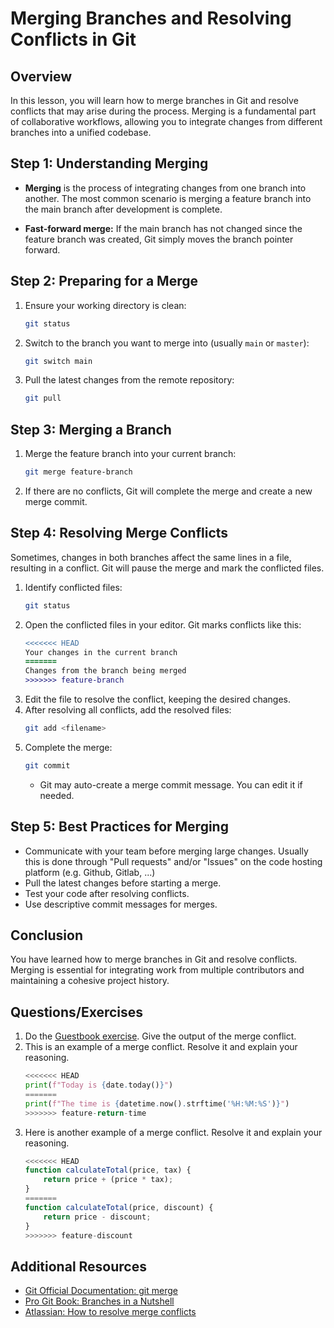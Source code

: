 # Merging Branches and Resolving Conflicts in Git

## Overview

In this lesson, you will learn how to merge branches in Git and resolve conflicts that may arise during the process. Merging is a fundamental part of collaborative workflows, allowing you to integrate changes from different branches into a unified codebase.

## Step 1: Understanding Merging

- **Merging** is the process of integrating changes from one branch into another. The most common scenario is merging a feature branch into the main branch after development is complete.

- **Fast-forward merge:** If the main branch has not changed since the feature branch was created, Git simply moves the branch pointer forward.

## Step 2: Preparing for a Merge

1. Ensure your working directory is clean:
   ```bash
   git status
   ```
2. Switch to the branch you want to merge into (usually `main` or `master`):
   ```bash
   git switch main
   ```
3. Pull the latest changes from the remote repository:
   ```bash
   git pull
   ```

## Step 3: Merging a Branch

1. Merge the feature branch into your current branch:
   ```bash
   git merge feature-branch
   ```
2. If there are no conflicts, Git will complete the merge and create a new merge commit.

## Step 4: Resolving Merge Conflicts

Sometimes, changes in both branches affect the same lines in a file, resulting in a conflict. Git will pause the merge and mark the conflicted files.

1. Identify conflicted files:
   ```bash
   git status
   ```
2. Open the conflicted files in your editor. Git marks conflicts like this:
   ```diff
   <<<<<<< HEAD
   Your changes in the current branch
   =======
   Changes from the branch being merged
   >>>>>>> feature-branch
   ```
3. Edit the file to resolve the conflict, keeping the desired changes.
4. After resolving all conflicts, add the resolved files:
   ```bash
   git add <filename>
   ```
5. Complete the merge:
   ```bash
   git commit
   ```
   - Git may auto-create a merge commit message. You can edit it if needed.

## Step 5: Best Practices for Merging

- Communicate with your team before merging large changes. Usually this is done through "Pull requests" and/or "Issues" on the code hosting platform (e.g. Github, Gitlab, ...)
- Pull the latest changes before starting a merge.
- Test your code after resolving conflicts.
- Use descriptive commit messages for merges.

## Conclusion

You have learned how to merge branches in Git and resolve conflicts. Merging is essential for integrating work from multiple contributors and maintaining a cohesive project history.

## Questions/Exercises
1. Do the [Guestbook exercise](https://git.sc.uni-leipzig.de/ws2025rdm/guestbook). Give the output of the merge conflict.
2. This is an example of a merge conflict. Resolve it and explain your reasoning.
   ```python
   <<<<<<< HEAD
   print(f"Today is {date.today()}")
   =======
   print(f"The time is {datetime.now().strftime('%H:%M:%S')}")
   >>>>>>> feature-return-time
   ```
3. Here is another example of a merge conflict. Resolve it and explain your reasoning.
   ```javascript
   <<<<<<< HEAD
   function calculateTotal(price, tax) {
       return price + (price * tax);
   }
   =======
   function calculateTotal(price, discount) {
       return price - discount;
   }
   >>>>>>> feature-discount
   ```

## Additional Resources

- [Git Official Documentation: git merge](https://git-scm.com/docs/git-merge)
- [Pro Git Book: Branches in a Nutshell](https://git-scm.com/book/en/v2/Git-Branching-Branches-in-a-Nutshell)
- [Atlassian: How to resolve merge conflicts](https://www.atlassian.com/git/tutorials/using-branches/merge-conflicts)
